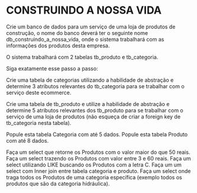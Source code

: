 # CONSTRUINDO A NOSSA VIDA

Crie um banco de dados para um serviço de uma loja de produtos de construção, o nome
do banco deverá ter o seguinte nome db_construindo_a_nossa_vida, onde o sistema
trabalhará com as informações dos produtos desta empresa.

O sistema trabalhará com 2 tabelas tb_produto e tb_categoria.

Siga exatamente esse passo a passo:

Crie uma tabela de categorias utilizando a habilidade de abstração e determine 3 atributos
relevantes do tb_categoria para se trabalhar com o serviço deste ecommerce.

Crie uma tabela de tb_produto e utilize a habilidade de abstração e determine 5 atributos
relevantes dos tb_produto para se trabalhar com o serviço de uma loja de produtos (não
esqueça de criar a foreign key de tb_categoria nesta tabela).

Popule esta tabela Categoria com até 5 dados.
Popule esta tabela Produto com até 8 dados.


Faça um select que retorne os Produtos com o valor maior do que 50 reais.
Faça um select trazendo os Produtos com valor entre 3 e 60 reais.
Faça um select utilizando LIKE buscando os Produtos com a letra C.
Faça um um select com Inner join entre tabela categoria e produto.
Faça um select onde traga todos os Produtos de uma categoria específica (exemplo todos
os produtos que são da categoria hidráulica).

